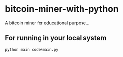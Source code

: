 # bitcoin-miner-with-python
A bitcoin miner for educational purpose…
## For running in your local system 

```bash
python main code/main.py

```
